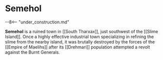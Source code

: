 # Semehol

--8<-- "under_construction.md"

**Semehol** is a ruined town in [[South Tharxax]], just southwest of the [[Slime Island]]. Once a highly effective industrial town specializing in refining the slime from the nearby island, it was brutally destroyed by the forces of the [[Empire of Maelihs]] after its [[Drehmari]] population attempted a revolt against the Burnt Generals.